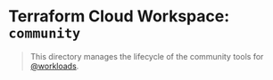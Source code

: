 # Terraform Cloud Workspace: `community`

> This directory manages the lifecycle of the community tools for [@workloads](https://github.com/workloads).
